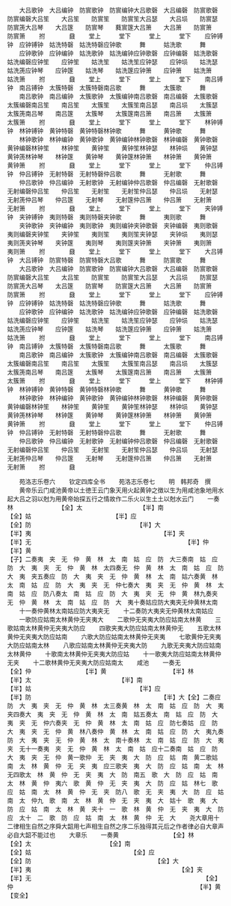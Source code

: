 <!-- { "loadSidebar": true } -->
　　大吕歌钟　大吕编钟　防賔歌钟　防賔编钟大吕歌磬　大吕编磬　防賔歌磬　防賔编磬大吕笙　　大吕笙　　防賔笙　　防賔笙大吕瑟　　大吕埙　　防賔瑟　　防賔箎大吕琴　　大吕篴　　防賔琴　　蕤賔篴大吕箫　　大吕箫　　防賔箫　　防賔箫
　　拊　　　　鼗
　　堂上　　　堂下　　　堂上　　　堂下
　　应钟镈钟　应钟镈钟　姑洗特磬　姑洗特磬应钟歌　　　舞　　　姑洗歌　　　舞
　　应钟歌钟　应钟编钟　姑洗歌钟　姑洗编钟应钟歌磬　应钟编磬　姑洗歌磬　姑洗编磬应钟笙　　应钟笙　　姑洗笙　　姑洗笙应钟瑟　　应钟埙　　姑洗瑟　　姑洗箎应钟琴　　应钟篴　　姑洗琴　　姑洗篴应钟箫　　应钟箫　　姑洗箫　　姑洗箫
　　拊　　　　鼗
　　堂上　　　堂下　　　堂上　　　堂下
　　南吕镈钟　南吕镈钟　太簇特磬　太簇特磬南吕歌　　　舞　　　太簇歌　　　舞
　　南吕歌钟　南吕编钟　太簇歌钟　太簇编钟南吕歌磬　南吕编磬　太簇歌磬　太簇编磬南吕笙　　南吕笙　　太簇笙　　太簇笙南吕瑟　　南吕埙　　太簇瑟　　太簇箎南吕琴　　南吕篴　　太簇琴　　太簇篴南吕箫　　南吕箫　　太簇箫　　太簇箫
　　拊　　　　鼗
　　堂上　　　堂下　　　堂上　　　堂下
　　林钟镈钟　林钟镈钟　黄钟特磬　黄钟特磬林钟歌　　　舞　　　黄钟歌　　　舞
　　林钟歌钟　林钟编钟　黄钟歌钟　黄钟编钟林钟歌磬　林钟编磬　黄钟歌磬　黄钟编磬林钟笙　　林钟笙　　黄钟笙　　黄钟笙林钟瑟　　林钟埙　　黄钟瑟　　黄钟箎林钟琴　　林钟篴　　黄钟琴　　黄钟篴林钟箫　　林钟箫　　黄钟箫　　黄钟箫
　　拊　　　　鼗
　　堂上　　　堂下　　　堂上　　　堂下
　　仲吕镈钟　仲吕镈钟　无射特磬　无射特磬仲吕歌　　　舞　　　无射歌　　　舞
　　仲吕歌钟　仲吕编钟　无射歌钟　无射编钟仲吕歌磬　仲吕编磬　无射歌磬　无射编磬仲吕笙　　仲吕笙　　无射笙　　无射笙仲吕瑟　　仲吕埙　　无射瑟　　无射箎仲吕琴　　仲吕篴　　无射琴　　无射篴仲吕箫　　仲吕箫　　无射箫　　无射箫
　　拊　　　　鼗
　　堂上　　　堂下　　　堂上　　　堂下
　　夹钟镈钟　夹钟镈钟　夷则特磬　夷则特磬夹钟歌　　　舞　　　夷则歌　　　舞
　　夹钟歌钟　夹钟编钟　夷则歌钟　夷则编钟夹钟歌磬　夹钟编磬　夷则歌磬　夷则编磬夹钟笙　　夹钟笙　　夷则笙　　夷则笙夹钟瑟　　夹钟埙　　夷则瑟　　夷则箎夹钟琴　　夹钟篴　　夷则琴　　夷则篴夹钟箫　　夹钟箫　　夷则箫　　夷则箫
　　拊　　　　鼗
　　堂上　　　堂下　　　堂上　　　堂下
　　大吕镈钟　大吕镈钟　防賔特磬　防賔特磬大吕歌　　　舞　　　防賔歌　　　舞
　　大吕歌钟　大吕编钟　防賔歌钟　防賔编钟大吕歌磬　大吕编磬　防賔歌磬　防賔编磬大吕笙　　太吕笙　　防賔笙　　防賔笙大吕瑟　　大吕埙　　防賔瑟　　防賔箎大吕琴　　太吕篴　　防賔琴　　防賔篴大吕箫　　大吕箫　　防賔箫　　防賔箫
　　拊　　　　鼗
　　堂上　　　堂下　　　堂上　　　堂下
　　应钟镈钟　应钟镈钟　姑洗特磬　姑洗特磬应钟歌　　　舞　　　姑洗歌　　　舞
　　应钟歌钟　应钟编钟　姑洗歌钟　姑洗编钟应钟歌磬　应钟编磬　姑洗歌磬　姑洗编磬应钟笙　　应钟笙　　姑洗笙　　姑洗笙应钟瑟　　应钟埙　　姑洗瑟　　姑洗箎应钟琴　　应钟篴　　姑洗琴　　姑洗篴应钟箫　　应钟箫　　姑洗箫　　姑洗箫
　　拊　　　　鼗
　　堂上　　　堂下　　　堂上　　　堂下
　　南吕镈钟　南吕镈钟　太簇特磬　太簇特磬南吕歌　　　舞　　　太簇歌　　　舞
　　南吕歌钟　南吕编钟　太簇歌钟　太簇编钟南吕歌磬　南吕编磬　太簇歌磬　太簇编磬南吕笙　　南吕笙　　太簇笙　　太簇笙南吕瑟　　南吕埙　　太簇瑟　　太簇箎南吕琴　　南吕篴　　太簇琴　　太簇篴南吕箫　　南吕箫　　太簇箫　　太簇箫
　　拊　　　　鼗
　　堂上　　　堂下　　　堂上　　　堂下
　　林钟镈钟　林钟镈钟　黄钟特磬　黄钟特磬林钟歌　　　舞　　　黄钟歌　　　舞
　　林钟歌钟　林钟编钟　黄钟歌钟　黄钟编钟林钟歌磬　林钟编磬　黄钟歌磬　黄钟编磬林钟笙　　林钟笙　　黄钟笙　　黄钟笙林钟瑟　　林钟埙　　黄钟瑟　　黄钟箎林钟琴　　林钟篴　　黄钟琴　　黄钟篴林钟箫　　林钟箫　　黄钟箫　　黄钟箫
　　拊　　　　鼗
　　堂上　　　堂下　　　堂上　　　堂下
　　仲吕镈钟　仲吕镈钟　无射特磬　无射特磬仲吕歌　　　舞　　　无射歌　　　舞
　　仲吕歌钟　仲吕编钟　无射歌钟　无射编钟仲吕歌磬　仲吕编磬　无射歌磬　无射编磬仲吕笙　　仲吕笙　　无射笙　　无射笙仲吕瑟　　仲吕埙　　无射瑟　　无射箎仲吕琴　　仲吕篴　　无射琴　　无射篴仲吕箫　　仲吕箫　　无射箫　　无射箫
　　拊　　　　鼗

　　苑洛志乐卷六
　　钦定四库全书
　　苑洛志乐卷七
　　明　韩邦奇　撰
　　黄帝乐云门咸池黄帝以土徳王云门象天用火起黄钟之徴以生为用咸池象地用水起大吕之羽以尅为用黄帝始探五行之情故作二乐火以生土土以尅水云门
　　一奏林　　　　　　　　【全】太　　　　　　　　　　【半】南　　　　　　　　　　　　【全】姑　　　　　　　　　　　　　　【半】应　　　　　　　　　　　　　　　　【全】防　　　　　　　　　　　　　　　　　　【半】大　　　　　　　　　　　　　　　　　　　　【半】夷　　　　　　　　　　　　　　　　　　　　　　【半】夹　　　　　　　　　　　　　　　　　　　　　　　　【半】无　　　　　　　　　　　　　　　　　　　　　　　　　　【半】仲　　　　　　　　　　　　　　　　　　　　　　　　　　　　【半】黄　　　　　　　　　　　　　　　　　　　　　　　　　　　　　　　【子】二奏夷　夹　无　仲　黄　林　太　南　姑　应　防　大三奏南　姑　应　防　大　夷　夹　无　仲　黄　林　太四奏无　仲　黄　林　太　南　姑　应　防　大　夷　夹五奏应　防　大　夷　夹　无　仲　黄　林　太　南　姑六奏黄　林　太　南　姑　应　防　大　夷　夹　无　仲七奏大　夷　夹　无　仲　黄　林　太　南　姑　应　防八奏太　南　姑　应　防　大　夷　夹　无　仲　黄　林九奏夹　无　仲　黄　林　太　南　姑　应　防　大　夷十奏姑应防大夷夹无仲黄林太南
　　十一奏仲黄林太南姑应防大夷夹无
　　十二奏防大夷夹无仲黄林太南姑应
　　一歌防应姑南太林黄仲无夹夷大
　　二歌仲无夹夷大防应姑南太林黄
　　三歌姑南太林黄仲无夹夷大防应
　　四歌夹夷大防应姑南太林黄仲无
　　五歌太林黄仲无夹夷大防应姑南
　　六歌大防应姑南太林黄仲无夹夷
　　七歌黄仲无夹夷大防应姑南太林
　　八歌应姑南太林黄仲无夹夷大防
　　九歌无夹夷大防应姑南太林黄仲
　　十歌南太林黄仲无夹夷大防应姑
　　十一歌夷大防应姑南太林黄仲无夹
　　十二歌林黄仲无夹夷大防应姑南太
　　咸池
　　一奏无　　　　　　　【全】仲　　　　　　　　　【半】黄　　　　　　　　　　　【半】林　　　　　　　　　　　　　【半】太　　　　　　　　　　　　　　　【半】南　　　　　　　　　　　　　　　　【半】姑　　　　　　　　　　　　　　　　　　【半】应　　　　　　　　　　　　　　　　　　　　【半】防　　　　　　　　　　　　　　　　　　　　　　【半】大【全】二奏应　防　大　夷　夹　无　仲　黄　林　太三奏黄　林　太　南　姑　应　防　大　夷　夹四奏大　夷　夹　无　仲　黄　林　太　南　姑五奏太　南　姑　应　防　大　夷　夹　无　仲六奏夹　无　仲　黄　林　太　南　姑　应　防七奏姑　应　防　大　夷　夹　无　仲　黄　林八奏仲　黄　林　太　南　姑　应　防　大　夷九奏防　大　夷　夹　无　仲　黄　林　太　南十奏林　太　南　姑　应　防　大　夷　夹　无十一奏夷　夹　无　仲　黄　林　太　南　姑　应十二奏南　姑　应　防　大　夷　夹　无　仲　黄一歌仲　无　夹　夷　大　防　应　姑　南　黄二歌姑　南　太　林　黄　仲　无　夹　夷　应三歌夹　夷　大　防　应　姑　南　太　林　无四歌太　林　黄　仲　无　夹　夷　大　防　南五　歌　大　防　应　姑　南　太　林　黄　仲　夷六　歌　黄　仲　无　夹　夷　大　防　应　姑　林七　歌　应　姑　南　太　林　黄　仲　无　夹　防八　歌　无　夹　夷　大　防　应　姑　南　太　仲九　歌　南　太　林　黄　仲　无　夹　夷　大　姑十　歌　夷　大　防　应　姑　南　太　林　黄　夹十　一　歌　林　黄　仲　无　夹　夷　大　防　应　太十　二　歌　防　应　姑　南　太　林　黄　仲　无　大
　　尧大章用十二律相生自然之序舜大韶用七声相生自然之序二乐独得其元后之作者律必自大章声必自大韶不能过也
　　大章乐
　　一奏黄　　　　　　　　　【全】林　　　　　　　　　　　【全】太　　　　　　　　　　　　　【全】南　　　　　　　　　　　　　　　【全】姑　　　　　　　　　　　　　　　　　【全】应　　　　　　　　　　　　　　　　　　　【全】防　　　　　　　　　　　　　　　　　　　　　【全】大　　　　　　　　　　　　　　　　　　　　　　　【半】夷　　　　　　　　　　　　　　　　　　　　　　　　　【全】夹　　　　　　　　　　　　　　　　　　　　　　　　　　　【半】无　　　　　　　　　　　　　　　　　　　　　　　　　　　　　【全】仲　　　　　　　　　　　　　　　　　　　　　　　　　　　　　　　【半】黄【变全】
